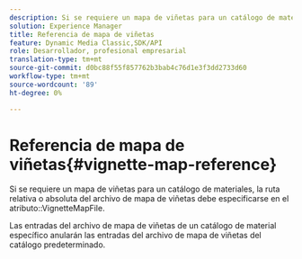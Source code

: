 ```yaml
---
description: Si se requiere un mapa de viñetas para un catálogo de materiales, la ruta relativa o absoluta del archivo de mapa de viñetas debe especificarse en el atributo VignetteMapFile.
solution: Experience Manager
title: Referencia de mapa de viñetas
feature: Dynamic Media Classic,SDK/API
role: Desarrollador, profesional empresarial
translation-type: tm+mt
source-git-commit: d0bc88f55f857762b3bab4c76d1e3f3dd2733d60
workflow-type: tm+mt
source-wordcount: '89'
ht-degree: 0%

---
```



# Referencia de mapa de viñetas{#vignette-map-reference}

Si se requiere un mapa de viñetas para un catálogo de materiales, la ruta relativa o absoluta del archivo de mapa de viñetas debe especificarse en el atributo::VignetteMapFile.

Las entradas del archivo de mapa de viñetas de un catálogo de material específico anularán las entradas del archivo de mapa de viñetas del catálogo predeterminado.
